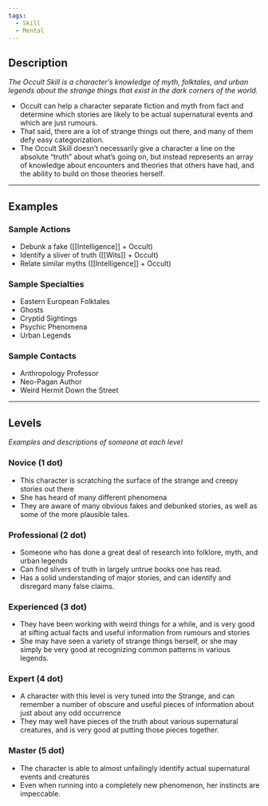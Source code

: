 ```yaml
---
tags:
  - Skill
  - Mental
---
```

## Description

_The Occult Skill is a character’s knowledge of myth, folktales, and urban legends about the strange things that exist in the dark corners of the world._
- Occult can help a character separate fiction and myth from fact and determine which stories are likely to be actual supernatural events and which are just rumours.
- That said, there are a lot of strange things out there, and many of them defy easy categorization.
- The Occult Skill doesn’t necessarily give a character a line on the absolute “truth” about what’s going on, but instead represents an array of knowledge about encounters and theories that others have had, and the ability to build on those theories herself.

---

## Examples

### Sample Actions

- Debunk a fake ([[Intelligence]] + Occult)
- Identify a sliver of truth ([[Wits]] + Occult)
- Relate similar myths ([[Intelligence]] + Occult)

### Sample Specialties

- Eastern European Folktales
- Ghosts
- Cryptid Sightings
- Psychic Phenomena
- Urban Legends

### Sample Contacts

- Anthropology Professor
- Neo-Pagan Author
- Weird Hermit Down the Street

---

## Levels

_Examples and descriptions of someone at each level_

### Novice (1 dot)

- This character is scratching the surface of the strange and creepy stories out there
- She has heard of many different phenomena
- They are aware of many obvious fakes and debunked stories, as well as some of the more plausible tales.

### Professional (2 dot)

- Someone who has done a great deal of research into folklore, myth, and urban legends
- Can find slivers of truth in largely untrue books one has read.
- Has a solid understanding of major stories, and can identify and disregard many false claims.

### Experienced (3 dot)

- They have been working with weird things for a while, and is very good at sifting actual facts and useful information from rumours and stories
- She may have seen a variety of strange things herself, or she may simply be very good at recognizing common patterns in various legends.

### Expert (4 dot)

- A character with this level is very tuned into the Strange, and can remember a number of obscure and useful pieces of information about just about any odd occurrence
- They may well have pieces of the truth about various supernatural creatures, and is very good at putting those pieces together.

### Master (5 dot)

- The character is able to almost unfailingly identify actual supernatural events and creatures
- Even when running into a completely new phenomenon, her instincts are impeccable.

